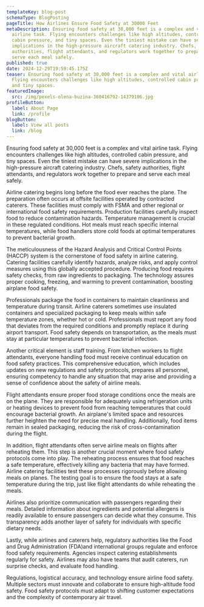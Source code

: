 ```yaml
---
templateKey: blog-post
schemaType: BlogPosting
pageTitle: How Airlines Ensure Food Safety at 30000 Feet
metaDescription: Ensuring food safety at 30,000 feet is a complex and vital
  airline task. Flying encounters challenges like high altitudes, controlled
  cabin pressure, and tiny spaces. Even the tiniest mistake can have severe
  implications in the high-pressure aircraft catering industry. Chefs, safety
  authorities, flight attendants, and regulators work together to prepare and
  serve each meal safely.
published: true
date: 2024-12-29T19:59:45.175Z
teaser: Ensuring food safety at 30,000 feet is a complex and vital airline task.
  Flying encounters challenges like high altitudes, controlled cabin pressure,
  and tiny spaces.
featuredImage:
  src: /img/pexels-olena-buzina-360416792-14379106.jpg
profileButton:
  label: About Page
  link: /profile
blogButton:
  label: View all posts
  link: /blog
---
```

Ensuring food safety at 30,000 feet is a complex and vital airline task. Flying encounters challenges like high altitudes, controlled cabin pressure, and tiny spaces. Even the tiniest mistake can have severe implications in the high-pressure aircraft catering industry. Chefs, safety authorities, flight attendants, and regulators work together to prepare and serve each meal safely. 

Airline catering begins long before the food ever reaches the plane. The preparation often occurs at offsite facilities operated by contracted caterers. These facilities must comply with FSMA and other regional or international food safety requirements. Production facilities carefully inspect food to reduce contamination hazards. Temperature management is crucial in these regulated conditions. Hot meals must reach specific internal temperatures, while food handlers store cold foods at optimal temperatures to prevent bacterial growth. 

The meticulousness of the Hazard Analysis and Critical Control Points (HACCP) system is the cornerstone of food safety in airline catering. Catering facilities carefully identify hazards, analyze risks, and apply control measures using this globally accepted procedure. Producing food requires safety checks, from raw ingredients to packaging. The technology assures proper cooking, freezing, and warming to prevent contamination, boosting airplane food safety. 

Professionals package the food in containers to maintain cleanliness and temperature during transit. Airline caterers sometimes use insulated containers and specialized packaging to keep meals within safe temperature zones, whether hot or cold. Professionals must report any food that deviates from the required conditions and promptly replace it during airport transport. Food safety depends on transportation, as the meals must stay at particular temperatures to prevent bacterial infection. 

Another critical element is staff training. From kitchen workers to flight attendants, everyone handling food must receive continual education on food safety practices. This comprehensive education, which includes updates on new regulations and safety protocols, prepares all personnel, ensuring competency to handle any situation that may arise and providing a sense of confidence about the safety of airline meals. 

Flight attendants ensure proper food storage conditions once the meals are on the plane. They are responsible for adequately using refrigeration units or heating devices to prevent food from reaching temperatures that could encourage bacterial growth. An airplane's limited space and resources further heighten the need for precise meal handling. Additionally, food items remain in sealed packaging, reducing the risk of cross-contamination during the flight. 

In addition, flight attendants often serve airline meals on flights after reheating them. This step is another crucial moment where food safety protocols come into play. The reheating process ensures that food reaches a safe temperature, effectively killing any bacteria that may have formed. Airline catering facilities test these processes rigorously before allowing meals on planes. The testing goal is to ensure the food stays at a safe temperature during the trip, just like flight attendants do while reheating the meals. 

Airlines also prioritize communication with passengers regarding their meals. Detailed information about ingredients and potential allergens is readily available to ensure passengers can decide what they consume. This transparency adds another layer of safety for individuals with specific dietary needs. 

Lastly, while airlines and caterers help, regulatory authorities like the Food and Drug Administration (FDA)and international groups regulate and enforce food safety requirements. Agencies inspect catering establishments regularly for safety. Airlines may also have teams that audit caterers, run surprise checks, and evaluate food handling. 

Regulations, logistical accuracy, and technology ensure airline food safety. Multiple sectors must innovate and collaborate to ensure high-altitude food safety. Food safety protocols must adapt to shifting customer expectations and the complexity of contemporary air travel.
